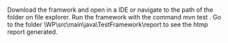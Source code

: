 # 

Download the framwork and open in a IDE or navigate to the path of the folder on file explorer.
Run the framework with the command mvn test . 
Go to the folder \\WP\src\main\java\TestFramework\report to see the htmp report generated.
